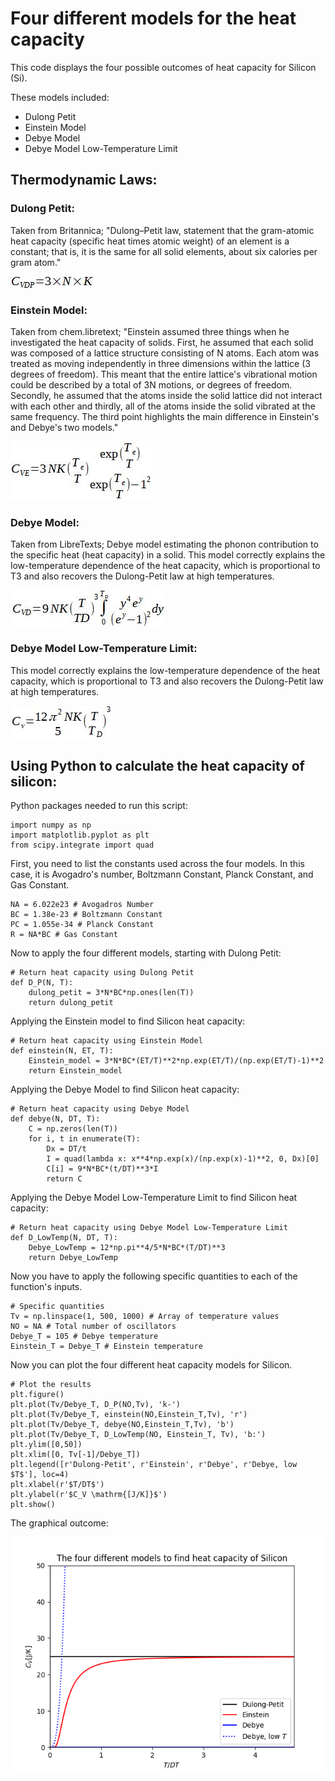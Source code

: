 # Four different models for the heat capacity

This code displays the four possible outcomes of heat capacity for Silicon (Si). 

These models included:

- Dulong Petit
- Einstein Model
- Debye Model
- Debye Model Low-Temperature Limit

## Thermodynamic Laws:
### Dulong Petit:

Taken from Britannica; "Dulong–Petit law, statement that the gram-atomic heat capacity (specific heat times atomic weight) of an element is a constant; that is, it is the same for all solid elements, about six calories per gram atom."

![alt text](https://github.com/HannahCurrivan/Fourdifferentmodelsfortheheat-capacity/blob/main/DPL.JPG)

### Einstein Model:
Taken from chem.libretext; "Einstein assumed three things when he investigated the heat capacity of solids. First, he assumed that each solid was composed of a lattice structure consisting of  N atoms. Each atom was treated as moving independently in three dimensions within the lattice (3 degrees of freedom). This meant that the entire lattice's vibrational motion could be described by a total of  3N motions, or degrees of freedom. Secondly, he assumed that the atoms inside the solid lattice did not interact with each other and thirdly, all of the atoms inside the solid vibrated at the same frequency. The third point highlights the main difference in Einstein's and Debye's two models."

![alt text](https://github.com/HannahCurrivan/Fourdifferentmodelsfortheheat-capacity/blob/main/EM.JPG)

### Debye Model:
Taken from LibreTexts; Debye model estimating the phonon contribution to the specific heat (heat capacity) in a solid. This model correctly explains the low-temperature dependence of the heat capacity, which is proportional to  T3
  and also recovers the Dulong-Petit law at high temperatures. 

![alt text](https://github.com/HannahCurrivan/Fourdifferentmodelsfortheheat-capacity/blob/main/DM.JPG)

### Debye Model Low-Temperature Limit:

This model correctly explains the low-temperature dependence of the heat capacity, which is proportional to T3 and also recovers the Dulong-Petit law at high temperatures.

![alt text](https://github.com/HannahCurrivan/Fourdifferentmodelsfortheheat-capacity/blob/main/DLTM.JPG)

## Using Python to calculate the heat capacity of silicon:

Python packages needed to run this script:

```
import numpy as np
import matplotlib.pyplot as plt
from scipy.integrate import quad
```

First, you need to list the constants used across the four models. In this case, it is Avogadro's number, Boltzmann Constant, Planck Constant, and Gas Constant.

```
NA = 6.022e23 # Avogadros Number
BC = 1.38e-23 # Boltzmann Constant
PC = 1.055e-34 # Planck Constant
R = NA*BC # Gas Constant
```

Now to apply the four different models, starting with Dulong Petit:

```
# Return heat capacity using Dulong Petit
def D_P(N, T):
    dulong_petit = 3*N*BC*np.ones(len(T))
    return dulong_petit
```

Applying the Einstein model to find Silicon heat capacity:

```
# Return heat capacity using Einstein Model
def einstein(N, ET, T):
    Einstein_model = 3*N*BC*(ET/T)**2*np.exp(ET/T)/(np.exp(ET/T)-1)**2
    return Einstein_model
```

Applying the Debye Model to find Silicon heat capacity:

```
# Return heat capacity using Debye Model
def debye(N, DT, T):
    C = np.zeros(len(T))
    for i, t in enumerate(T):
        Dx = DT/t 
        I = quad(lambda x: x**4*np.exp(x)/(np.exp(x)-1)**2, 0, Dx)[0]
        C[i] = 9*N*BC*(t/DT)**3*I
        return C
```

Applying the Debye Model Low-Temperature Limit to find Silicon heat capacity:

```
# Return heat capacity using Debye Model Low-Temperature Limit
def D_LowTemp(N, DT, T):
    Debye_LowTemp = 12*np.pi**4/5*N*BC*(T/DT)**3
    return Debye_LowTemp
```

 Now you have to apply the following specific quantities to each of the function's inputs.

```
# Specific quantities 
Tv = np.linspace(1, 500, 1000) # Array of temperature values
NO = NA # Total number of oscillators
Debye_T = 105 # Debye temperature
Einstein_T = Debye_T # Einstein temperature
```

Now you can plot the four different heat capacity models for Silicon. 

```
# Plot the results
plt.figure()
plt.plot(Tv/Debye_T, D_P(NO,Tv), 'k-')
plt.plot(Tv/Debye_T, einstein(NO,Einstein_T,Tv), 'r')
plt.plot(Tv/Debye_T, debye(NO,Einstein_T,Tv), 'b')
plt.plot(Tv/Debye_T, D_LowTemp(NO, Einstein_T, Tv), 'b:')
plt.ylim([0,50])
plt.xlim([0, Tv[-1]/Debye_T])
plt.legend([r'Dulong-Petit', r'Einstein', r'Debye', r'Debye, low $T$'], loc=4)
plt.xlabel(r'$T/DT$')
plt.ylabel(r'$C_V \mathrm{[J/K]}$')
plt.show()
```

The graphical outcome:

![alt text](https://github.com/HannahCurrivan/Fourdifferentmodelsfortheheat-capacity/blob/main/LDT.png)
